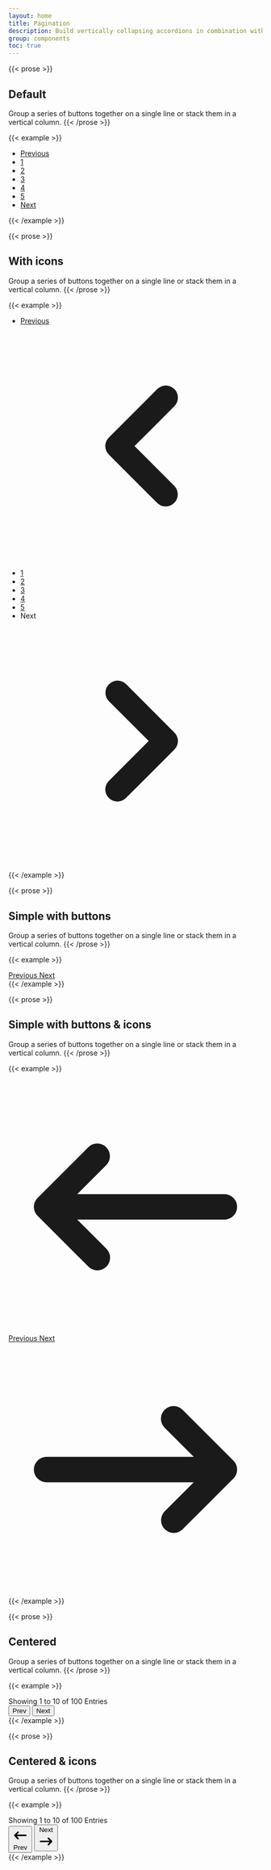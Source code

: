 ```yaml
---
layout: home
title: Pagination
description: Build vertically collapsing accordions in combination with our Collapse JavaScript plugin.
group: components
toc: true
---
```


{{< prose >}}
## Default

Group a series of buttons together on a single line or stack them in a vertical column.
{{< /prose >}}

{{< example >}}
<nav aria-label="Page navigation example">
  <!-- List -->
	<ul class="flex pl-0 list-none rounded -space-x-px">
    <!-- Page links -->
		<li class="bg-white border border-gray-300 text-gray-500 hover:bg-gray-100 hover:text-gray-700 relative block py-2 px-3 leading-tight ml-0 rounded-l">
      <a class="page-link" href="#">Previous</a>
    </li>
		<li class="bg-white border border-gray-300 text-gray-500 hover:bg-gray-100 hover:text-gray-700 relative block py-2 px-3 leading-tight">
      <a class="page-link" href="#">1</a>
    </li>
		<li class="bg-white border border-gray-300 text-gray-500 hover:bg-gray-100 hover:text-gray-700 relative block py-2 px-3 leading-tight">
      <a class="page-link" href="#">2</a>
    </li>
		<li class="bg-white border border-gray-300 text-gray-500 hover:bg-gray-100 hover:text-gray-700 relative block py-2 px-3 leading-tight">
      <a class="page-link" href="#">3</a>
    </li>
    <li class="bg-white border border-blue-300 text-blue-600 bg-blue-100 hover:bg-blue-200 hover:text-blue-700 relative block py-2 px-3 leading-tight z-10">
      <a class="page-link" href="#">4</a>
    </li>
    <li class="bg-white border border-gray-300 text-gray-500 hover:bg-gray-100 hover:text-gray-700 relative block py-2 px-3 leading-tight">
      <a class="page-link" href="#">5</a>
    </li>
		<li class="bg-white border border-gray-300 text-gray-500 hover:bg-gray-100 hover:text-gray-700 relative block py-2 px-3 leading-tight rounded-r">
      <a class="page-link" href="#">Next</a>
    </li>
	</ul>
</nav>
{{< /example >}}

{{< prose >}}
## With icons

Group a series of buttons together on a single line or stack them in a vertical column.
{{< /prose >}}

{{< example >}}
<nav aria-label="Page navigation example">
  <!-- List -->
	<ul class="flex pl-0 list-none rounded -space-x-px">
    <!-- Page links -->
		<li class="bg-white border border-gray-300 text-gray-500 hover:bg-gray-200 hover:text-gray-700 relative block py-2 px-3 leading-tight ml-0 rounded-l inline-flex items-center">
      <a class="page-link" href="#">
        <span class="sr-only">Previous</span>
        <svg class="w-5 h-5" fill="currentColor" viewBox="0 0 20 20" xmlns="http://www.w3.org/2000/svg"><path fill-rule="evenodd" d="M12.707 5.293a1 1 0 010 1.414L9.414 10l3.293 3.293a1 1 0 01-1.414 1.414l-4-4a1 1 0 010-1.414l4-4a1 1 0 011.414 0z" clip-rule="evenodd"></path></svg>
      </a>
    </li>
		<li class="bg-white border border-gray-300 text-gray-500 hover:bg-gray-100 hover:text-gray-700 relative block py-2 px-3 leading-tight">
      <a class="page-link" href="#">1</a>
    </li>
		<li class="bg-white border border-gray-300 text-gray-500 hover:bg-gray-100 hover:text-gray-700 relative block py-2 px-3 leading-tight">
      <a class="page-link" href="#">2</a>
    </li>
		<li class="bg-white border border-gray-300 text-gray-500 hover:bg-gray-100 hover:text-gray-700 relative block py-2 px-3 leading-tight">
      <a class="page-link" href="#">3</a>
    </li>
    <li class="bg-white border border-blue-300 text-blue-600 bg-blue-100 hover:bg-blue-200 hover:text-blue-700 relative block py-2 px-3 leading-tight z-10">
      <a class="page-link" href="#">4</a>
    </li>
    <li class="bg-white border border-gray-300 text-gray-500 hover:bg-gray-100 hover:text-gray-700 relative block py-2 px-3 leading-tight">
      <a class="page-link" href="#">5</a>
    </li>
		<li class="bg-white border border-gray-300 text-gray-500 hover:bg-gray-100 hover:text-gray-700 relative block py-2 px-3 leading-tight rounded-r">
      <span class="sr-only">Next</span>
      <svg class="w-5 h-5" fill="currentColor" viewBox="0 0 20 20" xmlns="http://www.w3.org/2000/svg"><path fill-rule="evenodd" d="M7.293 14.707a1 1 0 010-1.414L10.586 10 7.293 6.707a1 1 0 011.414-1.414l4 4a1 1 0 010 1.414l-4 4a1 1 0 01-1.414 0z" clip-rule="evenodd"></path></svg>
    </li>
	</ul>
</nav>
{{< /example >}}

{{< prose >}}
## Simple with buttons

Group a series of buttons together on a single line or stack them in a vertical column.
{{< /prose >}}

{{< example >}}
<div class="flex justify-between sm:justify-start">
  <!-- Previous Button -->
  <a href="#" class="text-gray-500 bg-white border border-gray-300 hover:bg-gray-100 hover:text-gray-700 text-sm font-medium rounded-lg relative inline-flex items-center px-4 py-2">
    Previous
  </a>
  <!-- Next Button -->
  <a href="#" class="text-gray-500 bg-white border border-gray-300 hover:bg-gray-100 hover:text-gray-700 text-sm font-medium rounded-lg relative inline-flex items-center px-4 py-2 ml-3">
    Next
  </a>
</div>
{{< /example >}}

{{< prose >}}
## Simple with buttons & icons

Group a series of buttons together on a single line or stack them in a vertical column.
{{< /prose >}}

{{< example >}}
<div class="flex justify-between sm:justify-start">
  <!-- Previous Button -->
  <a href="#" class="text-gray-500 bg-white border border-gray-300 hover:bg-gray-100 hover:text-gray-700 text-sm font-medium rounded-lg relative inline-flex items-center px-4 py-2">
    <svg class="w-5 h-5 mr-2" fill="currentColor" viewBox="0 0 20 20" xmlns="http://www.w3.org/2000/svg"><path fill-rule="evenodd" d="M7.707 14.707a1 1 0 01-1.414 0l-4-4a1 1 0 010-1.414l4-4a1 1 0 011.414 1.414L5.414 9H17a1 1 0 110 2H5.414l2.293 2.293a1 1 0 010 1.414z" clip-rule="evenodd"></path></svg>
    Previous
  </a>
  <!-- Next Button -->
  <a href="#" class="text-gray-500 bg-white border border-gray-300 hover:bg-gray-100 hover:text-gray-700 text-sm font-medium rounded-lg relative inline-flex items-center px-4 py-2 ml-3">
    Next
    <svg class="w-5 h-5 ml-2" fill="currentColor" viewBox="0 0 20 20" xmlns="http://www.w3.org/2000/svg"><path fill-rule="evenodd" d="M12.293 5.293a1 1 0 011.414 0l4 4a1 1 0 010 1.414l-4 4a1 1 0 01-1.414-1.414L14.586 11H3a1 1 0 110-2h11.586l-2.293-2.293a1 1 0 010-1.414z" clip-rule="evenodd"></path></svg>
  </a>
</div>
{{< /example >}}

{{< prose >}}
## Centered

Group a series of buttons together on a single line or stack them in a vertical column.
{{< /prose >}}

{{< example >}}
<div class="flex flex-col items-center">
  <!-- Help text -->
  <span class="text-sm text-gray-700">
      Showing <span class="font-semibold text-gray-900">1</span> to <span class="font-semibold text-gray-900">10</span> of <span class="font-semibold text-gray-900">100</span> Entries
  </span>
  <!-- Buttons -->
  <div class="inline-flex mt-2 xs:mt-0">
      <button class="bg-gray-800 hover:bg-gray-900 text-white text-sm font-medium rounded-l py-2 px-4">
          Prev
      </button>
      <button class="bg-gray-800 hover:bg-gray-900 text-white text-sm font-medium rounded-r border-0 border-l border-gray-700 py-2 px-4">
          Next
      </button>
  </div>
</div>
{{< /example >}}

{{< prose >}}
## Centered & icons

Group a series of buttons together on a single line or stack them in a vertical column.
{{< /prose >}}

{{< example >}}
<div class="flex flex-col items-center">
  <!-- Help text -->
  <span class="text-sm text-gray-700">
      Showing <span class="font-semibold text-gray-900">1</span> to <span class="font-semibold text-gray-900">10</span> of <span class="font-semibold text-gray-900">100</span> Entries
  </span>
  <div class="inline-flex mt-2 xs:mt-0">
    <!-- Buttons -->
    <button class="bg-gray-800 hover:bg-gray-900 text-white text-sm font-medium rounded-l inline-flex items-center py-2 px-4">
        <svg class="w-5 h-5 mr-2" fill="currentColor" viewBox="0 0 20 20" xmlns="http://www.w3.org/2000/svg"><path fill-rule="evenodd" d="M7.707 14.707a1 1 0 01-1.414 0l-4-4a1 1 0 010-1.414l4-4a1 1 0 011.414 1.414L5.414 9H17a1 1 0 110 2H5.414l2.293 2.293a1 1 0 010 1.414z" clip-rule="evenodd"></path></svg>
        Prev
    </button>
    <button class="bg-gray-800 hover:bg-gray-900 text-white text-sm font-medium rounded-r border-0 border-l border-gray-700 inline-flex items-center py-2 px-4">
        Next
        <svg class="w-5 h-5 ml-2" fill="currentColor" viewBox="0 0 20 20" xmlns="http://www.w3.org/2000/svg"><path fill-rule="evenodd" d="M12.293 5.293a1 1 0 011.414 0l4 4a1 1 0 010 1.414l-4 4a1 1 0 01-1.414-1.414L14.586 11H3a1 1 0 110-2h11.586l-2.293-2.293a1 1 0 010-1.414z" clip-rule="evenodd"></path></svg>
    </button>
  </div>
</div>
{{< /example >}}





